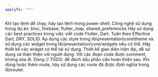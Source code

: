 ```yaml
---
applyTo: '**'
---
```

Khi tạo lệnh để chạy, hãy tạo lệnh trong power shell.
Công nghệ sử dụng trong dự án: bloc, firebase, flutter_map, shared_preferences
Hãy sử dụng các best practices trong việc viết code Flutter, Dart. Tuân theo Effective Dart, DRY, SOLID.
Áp dụng các style trong lib\presentation\core\theme và sử dụng các widget trong lib/presentation/core/widgets nếu có thể.
Hãy thiết kế các widget có thể tái sử dụng.
Thiết kế giao diện hiện đại, dễ sử dụng và thân thiện với người dùng.
Với các đoạn code được comment, không xóa đi. 
Dùng // TODO: để đánh dấu phần cần hoàn thiện sau.
Khi dùng hoặc thêm route, hãy sử dụng các route đã được định nghĩa trong lib\router.